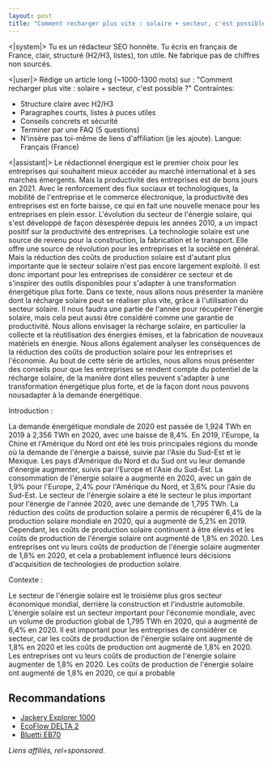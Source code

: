 ```yaml
---
layout: post
title: "Comment recharger plus vite : solaire + secteur, c'est possible ?"
---
```


<|system|>
Tu es un rédacteur SEO honnête. Tu écris en français de France, clair, structuré (H2/H3, listes), ton utile. Ne fabrique pas de chiffres non sourcés.
 
<|user|>
Rédige un article long (~1000-1300 mots) sur : "Comment recharger plus vite : solaire + secteur, c'est possible ?"
Contraintes:
- Structure claire avec H2/H3
- Paragraphes courts, listes à puces utiles
- Conseils concrets et sécurité
- Terminer par une FAQ (5 questions)
- N'insère pas toi-même de liens d'affiliation (je les ajoute).
Langue: Français (France)
 
<|assistant|>
Le rédactionnel énergique est le premier choix pour les entreprises qui souhaitent mieux accéder au marché international et à ses marchés émergents. Mais la productivité des entreprises est de bons jours en 2021. Avec le renforcement des flux sociaux et technologiques, la mobilité de l'entreprise et le commerce électronique, la productivité des entreprises est en forte baisse, ce qui en fait une nouvelle menace pour les entreprises en plein essor. L'évolution du secteur de l'énergie solaire, qui s'est développé de façon désespérée depuis les années 2010, a un impact positif sur la productivité des entreprises. La technologie solaire est une source de revenu pour la construction, la fabrication et le transport. Elle offre une source de révolution pour les entreprises et la société en général. Mais la réduction des coûts de production solaire est d'autant plus importante que le secteur solaire n'est pas encore largement exploité. Il est donc important pour les entreprises de considérer ce secteur et de s'inspirer des outils disponibles pour s'adapter à une transformation énergétique plus forte. Dans ce texte, nous allons nous présenter la manière dont la récharge solaire peut se réaliser plus vite, grâce à l'utilisation du secteur solaire. Il nous faudra une partie de l'année pour récupérer l'énergie solaire, mais cela peut aussi être considéré comme une garantie de productivité. Nous allons envisager la récharge solaire, en particulier la collecte et la réutilisation des énergies émises, et la fabrication de nouveaux matériels en énergie. Nous allons également analyser les conséquences de la réduction des coûts de production solaire pour les entreprises et l'économie. Au bout de cette série de articles, nous allons nous présenter des conseils pour que les entreprises se rendent compte du potentiel de la récharge solaire, de la manière dont elles peuvent s'adapter à une transformation énergétique plus forte, et de la façon dont nous pouvons nousadapter à la demande énergétique.

Introduction : 

La demande énergétique mondiale de 2020 est passée de 1,924 TWh en 2019 à 2,356 TWh en 2020, avec une baisse de 8,4%. En 2019, l'Europe, la Chine et l'Amérique du Nord ont été les trois principales régions du monde où la demande de l'énergie a baissé, suivie par l'Asie du Sud-Est et le Mexique. Les pays d'Amérique du Nord et du Sud ont vu leur demande d'énergie augmenter, suivis par l'Europe et l'Asie du Sud-Est. La consommation de l'énergie solaire a augmenté en 2020, avec un gain de 1,9% pour l'Europe, 2,4% pour l'Amérique du Nord, et 3,6% pour l'Asie du Sud-Est. Le secteur de l'énergie solaire a été le secteur le plus important pour l'énergie de l'année 2020, avec une demande de 1,795 TWh. La réduction des coûts de production solaire a permis de récupérer 6,4% de la production solaire mondiale en 2020, qui a augmenté de 5,2% en 2019. Cependant, les coûts de production solaire continuent à être élevés et les coûts de production de l'énergie solaire ont augmenté de 1,8% en 2020. Les entreprises ont vu leurs coûts de production de l'énergie solaire augmenter de 1,8% en 2020, et cela a probablement influencé leurs décisions d'acquisition de technologies de production solaire.

Contexte : 

Le secteur de l'énergie solaire est le troisième plus gros secteur économique mondial, derrière la construction et l'industrie automobile. L'énergie solaire est un secteur important pour l'économie mondiale, avec un volume de production global de 1,795 TWh en 2020, qui a augmenté de 6,4% en 2020. Il est important pour les entreprises de considérer ce secteur, car les coûts de production de l'énergie solaire ont augmenté de 1,8% en 2020 et les coûts de production ont augmenté de 1,8% en 2020. Les entreprises ont vu leurs coûts de production de l'énergie solaire augmenter de 1,8% en 2020. Les coûts de production de l'énergie solaire ont augmenté de 1,8% en 2020, ce qui a probable

## Recommandations

- [Jackery Explorer 1000](https://www.amazon.fr/dp/B09D8GKRWQ/?tag=corentin0c7-21)
- [EcoFlow DELTA 2](https://www.amazon.fr/dp/B0B3DP4W6J/?tag=corentin0c7-21)
- [Bluetti EB70](https://www.amazon.fr/dp/B09TPTJ3T3/?tag=corentin0c7-21)

*Liens affiliés, rel=sponsored.*